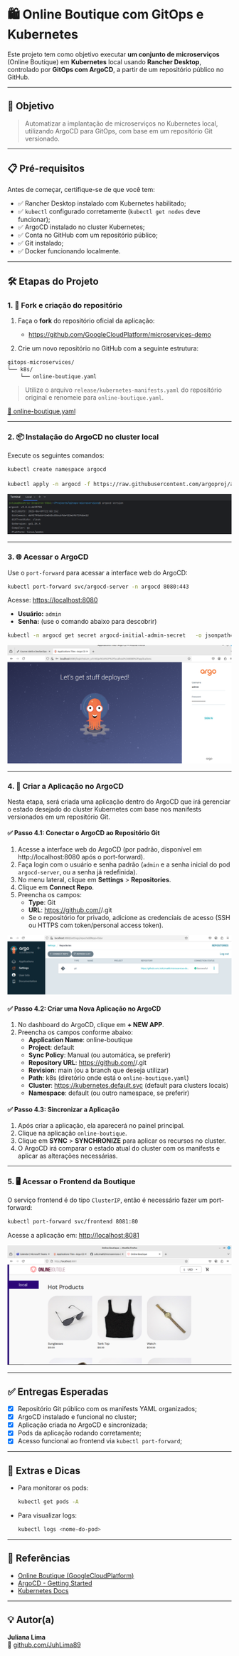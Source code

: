 # 🛍️ Online Boutique com GitOps e Kubernetes

Este projeto tem como objetivo executar **um conjunto de microserviços** (Online Boutique) em **Kubernetes** local usando **Rancher Desktop**, controlado por **GitOps com ArgoCD**, a partir de um repositório público no GitHub.

---

## 🚀 Objetivo

> Automatizar a implantação de microserviços no Kubernetes local, utilizando ArgoCD para GitOps, com base em um repositório Git versionado.

---

## 📋 Pré-requisitos

Antes de começar, certifique-se de que você tem:

- ✅ Rancher Desktop instalado com Kubernetes habilitado;
- ✅ `kubectl` configurado corretamente (`kubectl get nodes` deve funcionar);
- ✅ ArgoCD instalado no cluster Kubernetes;
- ✅ Conta no GitHub com um repositório público;
- ✅ Git instalado;
- ✅ Docker funcionando localmente.

---

## 🛠️ Etapas do Projeto

### 1. 📁 Fork e criação do repositório

1. Faça o **fork** do repositório oficial da aplicação:
   - https://github.com/GoogleCloudPlatform/microservices-demo

2. Crie um novo repositório no GitHub com a seguinte estrutura:

```
gitops-microservices/
└── k8s/
    └── online-boutique.yaml
```

> Utilize o arquivo `release/kubernetes-manifests.yaml` do repositório original e renomeie para `online-boutique.yaml`.

[📄 online-boutique.yaml](k8s/online-boutique.yaml)

---

### 2. 📦 Instalação do ArgoCD no cluster local

Execute os seguintes comandos:

```bash
kubectl create namespace argocd

kubectl apply -n argocd -f https://raw.githubusercontent.com/argoproj/argo-cd/stable/manifests/install.yaml
```

![argocd instalado](images/argo_instalado.png)

---

### 3. 🌐 Acessar o ArgoCD

Use o `port-forward` para acessar a interface web do ArgoCD:

```bash
kubectl port-forward svc/argocd-server -n argocd 8080:443
```

Acesse: [https://localhost:8080](https://localhost:8080)

- **Usuário:** `admin`
- **Senha:** (use o comando abaixo para descobrir)

```bash
kubectl -n argocd get secret argocd-initial-admin-secret   -o jsonpath="{.data.password}" | base64 -d && echo
```

![argo login](images/argo_tela_login.png)

---

### 4. 📂 Criar a Aplicação no ArgoCD

Nesta etapa, será criada uma aplicação dentro do ArgoCD que irá gerenciar o estado desejado do cluster Kubernetes com base nos manifests versionados em um repositório Git.

#### ✅ Passo 4.1: Conectar o ArgoCD ao Repositório Git

1. Acesse a interface web do ArgoCD (por padrão, disponível em http://localhost:8080 após o port-forward).
2. Faça login com o usuário e senha padrão (`admin` e a senha inicial do pod `argocd-server`, ou a senha já redefinida).
3. No menu lateral, clique em **Settings** > **Repositories**.
4. Clique em **Connect Repo**.
5. Preencha os campos:
   - **Type**: Git
   - **URL**: https://github.com/<seu-usuario>/<seu-repositorio>.git
   - Se o repositório for privado, adicione as credenciais de acesso (SSH ou HTTPS com token/personal access token).

![argo repositorio](images/argo_repositorio.png)

#### ✅ Passo 4.2: Criar uma Nova Aplicação no ArgoCD

1. No dashboard do ArgoCD, clique em **+ NEW APP**.
2. Preencha os campos conforme abaixo:
   - **Application Name**: online-boutique
   - **Project**: default
   - **Sync Policy**: Manual (ou automática, se preferir)
   - **Repository URL**: https://github.com/<seu-usuario>/<seu-repositorio>.git
   - **Revision**: main (ou a branch que deseja utilizar)
   - **Path**: k8s (diretório onde está o `online-boutique.yaml`)
   - **Cluster**: https://kubernetes.default.svc (default para clusters locais)
   - **Namespace**: default (ou outro namespace, se preferir)

#### ✅ Passo 4.3: Sincronizar a Aplicação

1. Após criar a aplicação, ela aparecerá no painel principal.
2. Clique na aplicação `online-boutique`.
3. Clique em **SYNC** > **SYNCHRONIZE** para aplicar os recursos no cluster.
4. O ArgoCD irá comparar o estado atual do cluster com os manifests e aplicar as alterações necessárias.

---


### 5. 🖥️ Acessar o Frontend da Boutique

O serviço frontend é do tipo `ClusterIP`, então é necessário fazer um port-forward:

```bash
kubectl port-forward svc/frontend 8081:80
```

Acesse a aplicação em: [http://localhost:8081](http://localhost:8081)

![online boutique](images/online_boutique.png)

---

## ✅ Entregas Esperadas

- [x] Repositório Git público com os manifests YAML organizados;
- [x] ArgoCD instalado e funcional no cluster;
- [x] Aplicação criada no ArgoCD e sincronizada;
- [x] Pods da aplicação rodando corretamente;
- [x] Acesso funcional ao frontend via `kubectl port-forward`;

---

## 🧪 Extras e Dicas

- Para monitorar os pods:
  ```bash
  kubectl get pods -A
  ```
- Para visualizar logs:
  ```bash
  kubectl logs <nome-do-pod>
  ```

---

## 📎 Referências

- [Online Boutique (GoogleCloudPlatform)](https://github.com/GoogleCloudPlatform/microservices-demo)
- [ArgoCD - Getting Started](https://argo-cd.readthedocs.io/en/stable/getting_started/)
- [Kubernetes Docs](https://kubernetes.io/pt/docs/)

---

## 💡 Autor(a)

**Juliana Lima**  
🔗 [github.com/JuhLima89](https://github.com/JuhLima89)
